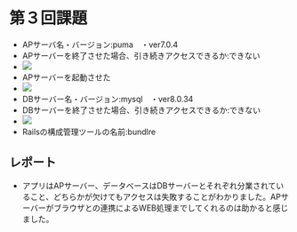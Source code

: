 # 第３回課題
- APサーバ名・バージョン:puma　・ver7.0.4
- APサーバーを終了させた場合、引き続きアクセスできるか:できない
- ![](/c/Users/htmk1/デスクトップ/第３回スクリーンショット.jpg)
- APサーバーを起動させた
- ![](/c/Users/htmk1/デスクトップ/第３回課題　スクリーンショット.jpg)
- DBサーバー名・バージョン:mysql　・ver8.0.34
- DBサーバーを終了させた場合、引き続きアクセスできるか:できない
- ![](/c/Users/htmk1/デスクトップ/第３回課題　スクリーンショット２.jpg)
- Railsの構成管理ツールの名前:bundlre

## レポート
- アプリはAPサーバー、データベースはDBサーバーとそれぞれ分業されていること、どちらかが欠けてもアクセスは失敗することがわかりました。APサーバーがブラウザとの連携によるWEB処理までしてくれるのは助かると感じました。
